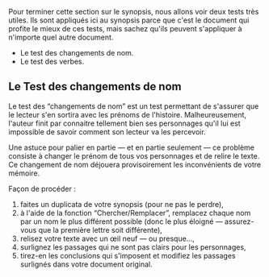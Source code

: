 <!-- Page: Test des changements de nom -->

Pour terminer cette section sur le synopsis, nous allons voir deux tests très utiles. Ils sont appliqués ici au synopsis parce que c'est le document qui profite le mieux de ces tests, mais sachez qu'ils peuvent s'appliquer à n'importe quel autre document.

* Le test des changements de nom.
* Le test des verbes.

## Le Test des changements de nom

Le test des “changements de nom” est un test permettant de s'assurer que le lecteur s'en sortira avec les prénoms de l'histoire. Malheureusement, l'auteur finit par connaitre tellement bien ses personnages qu'il lui est impossible de savoir comment son lecteur va les percevoir.

Une astuce pour palier en partie — et en partie seulement — ce problème consiste à changer le prénom de tous vos personnages et de relire le texte. Ce changement de nom déjouera provisoirement les inconvénients de votre mémoire.

Façon de procéder :

1. faites un duplicata de votre synopsis (pour ne pas le perdre),
2. à l'aide de la fonction “Chercher/Remplacer”, remplacez chaque nom par un nom le plus différent possible (donc le plus éloigné — assurez-vous que la première lettre soit différente),
3. relisez votre texte avec un œil neuf — ou presque…,
4. surlignez les passages qui ne sont pas clairs pour les personnages,
5. tirez-en les conclusions qui s'imposent et modifiez les passages surlignés dans votre document original.
